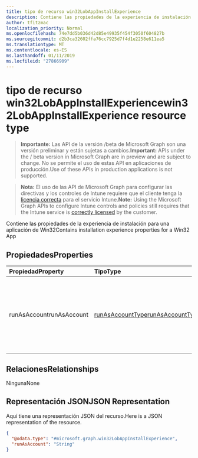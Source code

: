 ```yaml
---
title: tipo de recurso win32LobAppInstallExperience
description: Contiene las propiedades de la experiencia de instalación para una aplicación de Win32
author: tfitzmac
localization_priority: Normal
ms.openlocfilehash: 74e7dd5b036d42d85e49935f454f3050f604827b
ms.sourcegitcommit: d2b3ca32602ffa76cc7925d7f4d1e2258e611ea5
ms.translationtype: MT
ms.contentlocale: es-ES
ms.lasthandoff: 01/11/2019
ms.locfileid: "27866909"
---
```

# <a name="win32lobappinstallexperience-resource-type"></a><span data-ttu-id="5923b-103">tipo de recurso win32LobAppInstallExperience</span><span class="sxs-lookup"><span data-stu-id="5923b-103">win32LobAppInstallExperience resource type</span></span>

> <span data-ttu-id="5923b-104">**Importante:** Las API de la versión /beta de Microsoft Graph son una versión preliminar y están sujetas a cambios.</span><span class="sxs-lookup"><span data-stu-id="5923b-104">**Important:** APIs under the / beta version in Microsoft Graph are in preview and are subject to change.</span></span> <span data-ttu-id="5923b-105">No se permite el uso de estas API en aplicaciones de producción.</span><span class="sxs-lookup"><span data-stu-id="5923b-105">Use of these APIs in production applications is not supported.</span></span>

> <span data-ttu-id="5923b-106">**Nota:** El uso de las API de Microsoft Graph para configurar las directivas y los controles de Intune requiere que el cliente tenga la [licencia correcta](https://go.microsoft.com/fwlink/?linkid=839381) para el servicio Intune.</span><span class="sxs-lookup"><span data-stu-id="5923b-106">**Note:** Using the Microsoft Graph APIs to configure Intune controls and policies still requires that the Intune service is [correctly licensed](https://go.microsoft.com/fwlink/?linkid=839381) by the customer.</span></span>

<span data-ttu-id="5923b-107">Contiene las propiedades de la experiencia de instalación para una aplicación de Win32</span><span class="sxs-lookup"><span data-stu-id="5923b-107">Contains installation experience properties for a Win32 App</span></span>
## <a name="properties"></a><span data-ttu-id="5923b-108">Propiedades</span><span class="sxs-lookup"><span data-stu-id="5923b-108">Properties</span></span>
|<span data-ttu-id="5923b-109">Propiedad</span><span class="sxs-lookup"><span data-stu-id="5923b-109">Property</span></span>|<span data-ttu-id="5923b-110">Tipo</span><span class="sxs-lookup"><span data-stu-id="5923b-110">Type</span></span>|<span data-ttu-id="5923b-111">Description</span><span class="sxs-lookup"><span data-stu-id="5923b-111">Description</span></span>|
|:---|:---|:---|
|<span data-ttu-id="5923b-112">runAsAccount</span><span class="sxs-lookup"><span data-stu-id="5923b-112">runAsAccount</span></span>|[<span data-ttu-id="5923b-113">runAsAccountType</span><span class="sxs-lookup"><span data-stu-id="5923b-113">runAsAccountType</span></span>](../resources/intune-shared-runasaccounttype.md)|<span data-ttu-id="5923b-114">Indica el tipo de la aplicación se ejecuta en el contexto de ejecución.</span><span class="sxs-lookup"><span data-stu-id="5923b-114">Indicates the type of execution context the app runs in.</span></span> <span data-ttu-id="5923b-115">Los valores posibles son: `system` y `user`.</span><span class="sxs-lookup"><span data-stu-id="5923b-115">Possible values are: `system`, `user`.</span></span>|

## <a name="relationships"></a><span data-ttu-id="5923b-116">Relaciones</span><span class="sxs-lookup"><span data-stu-id="5923b-116">Relationships</span></span>
<span data-ttu-id="5923b-117">Ninguna</span><span class="sxs-lookup"><span data-stu-id="5923b-117">None</span></span>
## <a name="json-representation"></a><span data-ttu-id="5923b-118">Representación JSON</span><span class="sxs-lookup"><span data-stu-id="5923b-118">JSON Representation</span></span>
<span data-ttu-id="5923b-119">Aquí tiene una representación JSON del recurso.</span><span class="sxs-lookup"><span data-stu-id="5923b-119">Here is a JSON representation of the resource.</span></span>
<!-- {
  "blockType": "resource",
  "@odata.type": "microsoft.graph.win32LobAppInstallExperience"
}
-->
``` json
{
  "@odata.type": "#microsoft.graph.win32LobAppInstallExperience",
  "runAsAccount": "String"
}
```





